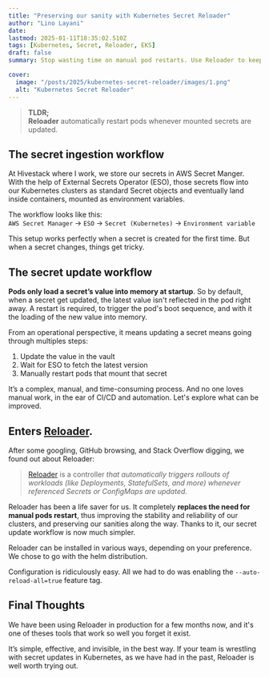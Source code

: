 ```yaml
---
title: "Preserving our sanity with Kubernetes Secret Reloader"
author: "Lino Layani"
date:
lastmod: 2025-01-11T18:35:02.510Z
tags: [Kubernetes, Secret, Reloader, EKS]
draft: false
summary: Stop wasting time on manual pod restarts. Use Reloader to keep mounted Kubernetes secrets always up to date.

cover:
  image: "/posts/2025/kubernetes-secret-reloader/images/1.png"
  alt: "Kubernetes Secret Reloader"
---
```


> **TLDR;**  
> **Reloader** automatically restart pods whenever mounted secrets are updated.

## The secret ingestion workflow

At Hivestack where I work, we store our secrets in AWS Secret Manger.  
With the help of External Secrets Operator (ESO), those secrets flow into our Kubernetes clusters as standard Secret objects and eventually land inside containers, mounted as environment variables.

The workflow looks like this:  
`AWS Secret Manager` -> `ESO` -> `Secret (Kubernetes)` -> `Environment variable`

This setup works perfectly when a secret is created for the first time. But when a secret changes, things get tricky.

## The secret update workflow

**Pods only load a secret’s value into memory at startup**.
So by default, when a secret get updated, the latest value isn't reflected in the pod right away. A restart is required, to trigger the pod's boot sequence, and with it the loading of the new value into memory.

From an operational perspective, it means updating a secret means going through multiples steps:

1. Update the value in the vault
2. Wait for ESO to fetch the latest version
3. Manually restart pods that mount that secret

It’s a complex, manual, and time-consuming process. And no one loves manual work, in the ear of CI/CD and automation. Let's explore what can be improved.

## Enters [Reloader](https://github.com/stakater/Reloader).

After some googling, GitHub browsing, and Stack Overflow digging, we found out about Reloader:

> [Reloader](https://github.com/stakater/Reloader) is a controller _that automatically triggers rollouts of workloads (like Deployments, StatefulSets, and more) whenever referenced Secrets or ConfigMaps are updated._

Reloader has been a life saver for us. It completely **replaces the need for manual pods restart**, thus improving the stability and reliability of our clusters, and preserving our sanities along the way. Thanks to it, our secret update workflow is now much simpler.

Reloader can be installed in various ways, depending on your preference. We chose to go with the helm distribution.

Configuration is ridiculously easy. All we had to do was enabling the `--auto-reload-all=true` feature tag.

## Final Thoughts

We have been using Reloader in production for a few months now, and it's one of theses tools that work so well you forget it exist.

It’s simple, effective, and invisible, in the best way. If your team is wrestling with secret updates in Kubernetes, as we have had in the past, Reloader is well worth trying out.
